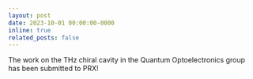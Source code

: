 ```yaml
---
layout: post
date: 2023-10-01 00:00:00-0000
inline: true
related_posts: false
---
```

The work on the THz chiral cavity in the Quantum Optoelectronics group has been submitted to PRX!
